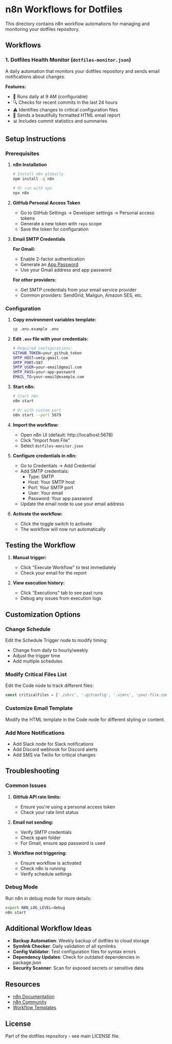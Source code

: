 # n8n Workflows for Dotfiles

This directory contains n8n workflow automations for managing and monitoring your dotfiles repository.

## Workflows

### 1. Dotfiles Health Monitor (`dotfiles-monitor.json`)

A daily automation that monitors your dotfiles repository and sends email notifications about changes.

**Features:**
- 📅 Runs daily at 9 AM (configurable)
- 🔍 Checks for recent commits in the last 24 hours
- ⚠️ Identifies changes to critical configuration files
- 📧 Sends a beautifully formatted HTML email report
- 📊 Includes commit statistics and summaries

## Setup Instructions

### Prerequisites

1. **n8n Installation**
   ```bash
   # Install n8n globally
   npm install -g n8n
   
   # Or run with npx
   npx n8n
   ```

2. **GitHub Personal Access Token**
   - Go to GitHub Settings → Developer settings → Personal access tokens
   - Generate a new token with `repo` scope
   - Save the token for configuration

3. **Email SMTP Credentials**
   
   **For Gmail:**
   - Enable 2-factor authentication
   - Generate an [App Password](https://support.google.com/accounts/answer/185833)
   - Use your Gmail address and app password

   **For other providers:**
   - Get SMTP credentials from your email service provider
   - Common providers: SendGrid, Mailgun, Amazon SES, etc.

### Configuration

1. **Copy environment variables template:**
   ```bash
   cp .env.example .env
   ```

2. **Edit `.env` file with your credentials:**
   ```bash
   # Required configurations:
   GITHUB_TOKEN=your_github_token
   SMTP_HOST=smtp.gmail.com
   SMTP_PORT=587
   SMTP_USER=your-email@gmail.com
   SMTP_PASS=your-app-password
   EMAIL_TO=your-email@example.com
   ```

3. **Start n8n:**
   ```bash
   # Start n8n
   n8n start
   
   # Or with custom port
   n8n start --port 5679
   ```

4. **Import the workflow:**
   - Open n8n UI (default: http://localhost:5678)
   - Click "Import from File" 
   - Select `dotfiles-monitor.json`

5. **Configure credentials in n8n:**
   - Go to Credentials → Add Credential
   - Add SMTP credentials:
     - Type: SMTP
     - Host: Your SMTP host
     - Port: Your SMTP port  
     - User: Your email
     - Password: Your app password
   - Update the email node to use your email address

6. **Activate the workflow:**
   - Click the toggle switch to activate
   - The workflow will now run automatically

## Testing the Workflow

1. **Manual trigger:**
   - Click "Execute Workflow" to test immediately
   - Check your email for the report

2. **View execution history:**
   - Click "Executions" tab to see past runs
   - Debug any issues from execution logs

## Customization Options

### Change Schedule
Edit the Schedule Trigger node to modify timing:
- Change from daily to hourly/weekly
- Adjust the trigger time
- Add multiple schedules

### Modify Critical Files List
Edit the Code node to track different files:
```javascript
const criticalFiles = ['.zshrc', '.gitconfig', '.vimrc', 'your-file.conf'];
```

### Customize Email Template
Modify the HTML template in the Code node for different styling or content.

### Add More Notifications
- Add Slack node for Slack notifications
- Add Discord webhook for Discord alerts
- Add SMS via Twilio for critical changes

## Troubleshooting

### Common Issues

1. **GitHub API rate limits:**
   - Ensure you're using a personal access token
   - Check your rate limit status

2. **Email not sending:**
   - Verify SMTP credentials
   - Check spam folder
   - For Gmail, ensure app password is used

3. **Workflow not triggering:**
   - Ensure workflow is activated
   - Check n8n is running
   - Verify schedule settings

### Debug Mode

Run n8n in debug mode for more details:
```bash
export N8N_LOG_LEVEL=debug
n8n start
```

## Additional Workflow Ideas

- **Backup Automation**: Weekly backup of dotfiles to cloud storage
- **Symlink Checker**: Daily validation of all symlinks
- **Config Validator**: Test configuration files for syntax errors
- **Dependency Updates**: Check for outdated dependencies in package.json
- **Security Scanner**: Scan for exposed secrets or sensitive data

## Resources

- [n8n Documentation](https://docs.n8n.io)
- [n8n Community](https://community.n8n.io)
- [Workflow Templates](https://n8n.io/workflows)

## License

Part of the dotfiles repository - see main LICENSE file.